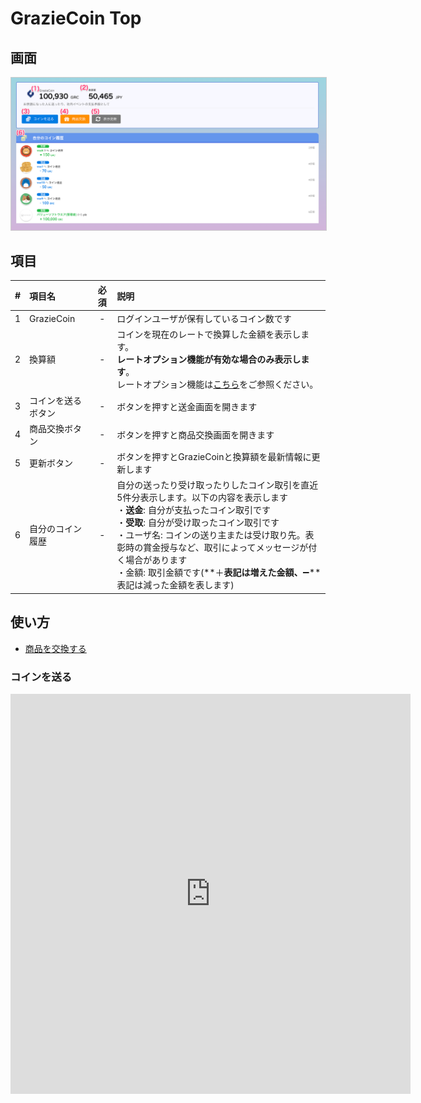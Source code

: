 # GrazieCoin Top

## 画面

<a href="../../../images/coin/1-1.png" data-lightbox="スクリーンショット" data-title="スクリーンショット">
    <img src="../../../images/coin/1-1.png" style="border: solid 1px #ccc; width: 800px;" />
</a>

## 項目

|   #   | 項目名             | 必須  | 説明                                                                                                                                                                                                                                                                                                                                                           |
| :---: | :----------------- | :---: | :------------------------------------------------------------------------------------------------------------------------------------------------------------------------------------------------------------------------------------------------------------------------------------------------------------------------------------------------------------- |
|   1   | GrazieCoin         |   -   | ログインユーザが保有しているコイン数です                                                                                                                                                                                                                                                                                                                       |
|   2   | 換算額             |   -   | コインを現在のレートで換算した金額を表示します。<br>**レートオプション機能が有効な場合のみ表示します**。<br>レートオプション機能は[こちら](../../管理者機能/オプション機能/option01.md)をご参照ください。                                                                                                                                                      |
|   3   | コインを送るボタン |   -   | ボタンを押すと送金画面を開きます                                                                                                                                                                                                                                                                                                      |
|   4   | 商品交換ボタン     |   -   | ボタンを押すと商品交換画面を開きます                                                                                                                                                                                                                                                                                                         |
|   5   | 更新ボタン         |   -   | ボタンを押すとGrazieCoinと換算額を最新情報に更新します                                                                                                                                                                                                                                                                                                         |
|   6   | 自分のコイン履歴   |   -   | 自分の送ったり受け取ったりしたコイン取引を直近5件分表示します。以下の内容を表示します<br>・**送金**: 自分が支払ったコイン取引です<br>・**受取**: 自分が受け取ったコイン取引です<br>・ユーザ名: コインの送り主または受け取り先。表彰時の賞金授与など、取引によってメッセージが付く場合があります<br>・金額: 取引金額です(**＋**表記は増えた金額、**➖**表記は減った金額を表します) |


## 使い方
- [商品を交換する](../../howto/howto02.md)

### コインを送る
<iframe src="https://scribehow.com/embed/__cDcvfvSeRUeUbhrTTF24YA" width="640" height="640" allowfullscreen frameborder="0"></iframe>
